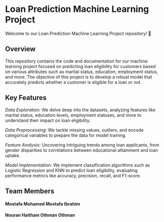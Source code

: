 # Loan Prediction Machine Learning Project
Welcome to our Loan Prediction Machine Learning Project repository! 🎉

## Overview
This repository contains the code and documentation for our machine learning project focused on predicting loan eligibility for customers based on various attributes such as marital status, education, employment status, and more. The objective of this project is to develop a robust model that accurately predicts whether a customer is eligible for a loan or not.

## Key Features
*Data Exploration:* We delve deep into the datasets, analyzing features like marital status, education levels, employment statuses, and more to understand their impact on loan eligibility.

*Data Preprocessing:* We tackle missing values, outliers, and encode categorical variables to prepare the data for model training.

*Feature Analysis:* Uncovering intriguing trends among loan applicants, from gender disparities to correlations between educational attainment and loan uptake.

*Model Implementation:* We implement classification algorithms such as Logistic Regression and KNN to predict loan eligibility, evaluating performance metrics like accuracy, precision, recall, and F1-score.

## Team Members
#### Mostafa Mohamed Mostafa Ibrahim     
#### Nouran Haitham Othman Othman      
